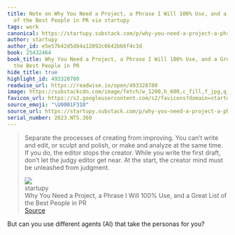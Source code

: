 ```yaml
---
title: Note on Why You Need a Project, a Phrase I Will 100% Use, and a Great List
  of the Best People in PR via startupy
tags: work
canonical: https://startupy.substack.com/p/why-you-need-a-project-a-phrase-i?utm_source=substack&utm_medium=email
author: startupy
author_id: e5e57b42d5d84a12892c6642b66f4c3d
book: 25432464
book_title: Why You Need a Project, a Phrase I Will 100% Use, and a Great List of
  the Best People in PR
hide_title: true
highlight_id: 493328780
readwise_url: https://readwise.io/open/493328780
image: https://substackcdn.com/image/fetch/w_1200,h_600,c_fill,f_jpg,q_auto:good,fl_progressive:steep,g_auto/https%3A%2F%2Fsubstack-post-media.s3.amazonaws.com%2Fpublic%2Fimages%2F21fe4e1d-ae81-41e9-b4cd-ab499c259bcd_832x1010.png
favicon_url: https://s2.googleusercontent.com/s2/favicons?domain=startupy.substack.com
source_emoji: "\U0001F310"
source_url: https://startupy.substack.com/p/why-you-need-a-project-a-phrase-i?utm_source=substack&utm_medium=email#:~:text=Separate%20the%20processes,unleashed%20from%20judgment.
serial_number: 2023.NTS.360
---
```

> Separate the processes of creating from improving. You can’t write and edit, or sculpt and polish, or make and analyze at the same time. If you do, the editor stops the creator. While you write the first draft, don’t let the judgy editor get near. At the start, the creator mind must be unleashed from judgment.
> <div class="quoteback-footer"><div class="quoteback-avatar"><img class="mini-favicon" src="https://s2.googleusercontent.com/s2/favicons?domain=startupy.substack.com"></div><div class="quoteback-metadata"><div class="metadata-inner"><span style="display:none">FROM:</span><div aria-label="startupy" class="quoteback-author"> startupy</div><div aria-label="Why You Need a Project, a Phrase I Will 100% Use, and a Great List of the Best People in PR" class="quoteback-title"> Why You Need a Project, a Phrase I Will 100% Use, and a Great List of the Best People in PR</div></div></div><div class="quoteback-backlink"><a target="_blank" aria-label="go to the full text of this quotation" rel="noopener" href="https://startupy.substack.com/p/why-you-need-a-project-a-phrase-i?utm_source=substack&utm_medium=email#:~:text=Separate%20the%20processes,unleashed%20from%20judgment." class="quoteback-arrow"> Source</a></div></div>

But can you use different agents (AI) that take the personas for you?